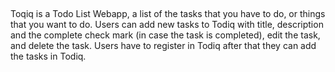 ##
Toqiq is a Todo List Webapp, a list of the tasks that you have to do, or things that you want to do. Users can add new tasks to Todiq with title, description and the complete check mark (in case the task is completed), edit the task, and delete the task. Users have to register in Todiq after that they can add the tasks in Todiq.
